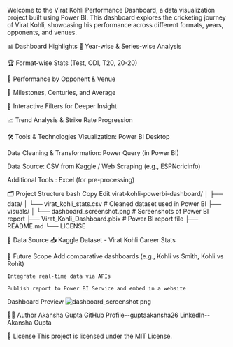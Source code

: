 Welcome to the Virat Kohli Performance Dashboard, a data visualization project built using Power BI. This dashboard explores the cricketing journey of Virat Kohli, showcasing his performance across different formats, years, opponents, and venues.

📊 Dashboard Highlights
📅 Year-wise & Series-wise Analysis

🏆 Format-wise Stats (Test, ODI, T20, 20-20)

🎯 Performance by Opponent & Venue

🧠 Milestones, Centuries, and Average

📍 Interactive Filters for Deeper Insight

📈 Trend Analysis & Strike Rate Progression

🛠 Tools & Technologies
Visualization: Power BI Desktop

Data Cleaning & Transformation: Power Query (in Power BI)

Data Source: CSV from Kaggle / Web Scraping (e.g., ESPNcricinfo)

Additional Tools : Excel (for pre-processing)

🗂 Project Structure
bash
Copy
Edit
virat-kohli-powerbi-dashboard/
│
├── data/
│   └── virat_kohli_stats.csv           # Cleaned dataset used in Power BI
├── visuals/
│   └── dashboard_screenshot.png        # Screenshots of Power BI report
├── Virat_Kohli_Dashboard.pbix          # Power BI report file
├── README.md
└── LICENSE

🧾 Data Source
    📥   Kaggle Dataset - Virat Kohli Career Stats

🌟 Future Scope
    Add comparative dashboards (e.g., Kohli vs Smith, Kohli vs Rohit)

    Integrate real-time data via APIs

    Publish report to Power BI Service and embed in a website

  Dashboard Preview
  ![dashboard_screenshot png](https://github.com/user-attachments/assets/de408843-1928-4b5c-8fad-9709694e6a93)

  


🧑‍💻 Author
Akansha Gupta
GitHub Profile--guptaakansha26
LinkedIn--Akansha Gupta

📄 License
This project is licensed under the MIT License.
